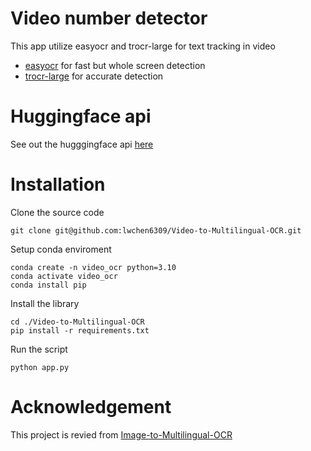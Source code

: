 # Video number detector

This app utilize easyocr and trocr-large for text tracking in video
- [easyocr](https://github.com/JaidedAI/EasyOCR) for fast but whole screen detection
- [trocr-large](https://huggingface.co/microsoft/trocr-large-printed) for accurate detection



# Huggingface api
See out the hugggingface api [here](https://huggingface.co/spaces/stupidog04/Video-to-Multilingual-OCR?logs=build)

# Installation

Clone the source code
```
git clone git@github.com:lwchen6309/Video-to-Multilingual-OCR.git
```
Setup conda enviroment
```
conda create -n video_ocr python=3.10
conda activate video_ocr
conda install pip
```
Install the library
```
cd ./Video-to-Multilingual-OCR
pip install -r requirements.txt
```
Run the script
```
python app.py
```


# Acknowledgement
This project is revied from [Image-to-Multilingual-OCR](https://huggingface.co/spaces/awacke1/Image-to-Multilingual-OCR)



